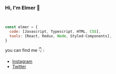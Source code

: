 ### Hi, I'm Elmer 👋

<!--![Instagram Post - 2](https://user-images.githubusercontent.com/65182186/88082081-ec402f00-cb46-11ea-8d70-c885732271df.png)-->
<br/>

```javascript
const elmer = {
  code: [Javascript, Typescript, HTML, CSS],
  tools: [React, Redux, Node, Styled-Components], 
}
```
you can find me :point_down: :
- [Instagram](https://instagram.com/elmersaan)
- [Twitter](https://twitter.com/elmersaan)
